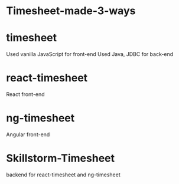 # Timesheet-made-3-ways

# timesheet
Used vanilla JavaScript for front-end 
Used Java, JDBC for back-end

# react-timesheet 
React front-end

# ng-timesheet
Angular front-end

# Skillstorm-Timesheet
backend for react-timesheet and ng-timesheet





